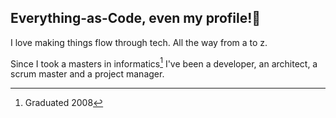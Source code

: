 ## Everything-as-Code, even my profile!👋

I love making things flow through tech. All the way from a to z. 

Since I took a masters in informatics[^DTU] I've been a developer, an architect, a scrum master and a project manager.


[^DTU]: Graduated 2008

<!--
**assofohdz/assofohdz** is a ✨ _special_ ✨ repository because its `README.md` (this file) appears on your GitHub profile.

Here are some ideas to get you started:

- 🔭 I’m currently working on ...
- 🌱 I’m currently learning ...
- 👯 I’m looking to collaborate on ...
- 🤔 I’m looking for help with ...
- 💬 Ask me about ...
- 📫 How to reach me: ...
- 😄 Pronouns: ...
- ⚡ Fun fact: ...
-->
